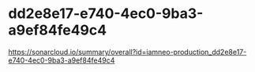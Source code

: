 # dd2e8e17-e740-4ec0-9ba3-a9ef84fe49c4
https://sonarcloud.io/summary/overall?id=iamneo-production_dd2e8e17-e740-4ec0-9ba3-a9ef84fe49c4
